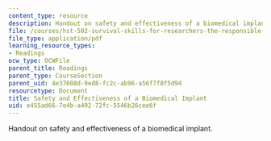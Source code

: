 ```yaml
---
content_type: resource
description: Handout on safety and effectiveness of a biomedical implant.
file: /courses/hst-502-survival-skills-for-researchers-the-responsible-conduct-of-research-spring-2003/e455ad667e4ba49272fc5546b26cee6f_2bsafetyandeffecti.pdf
file_type: application/pdf
learning_resource_types:
- Readings
ocw_type: OCWFile
parent_title: Readings
parent_type: CourseSection
parent_uid: 4e37608d-9ed8-fc2c-ab96-a56f7f8f5d94
resourcetype: Document
title: Safety and Effectiveness of a Biomedical Implant
uid: e455ad66-7e4b-a492-72fc-5546b26cee6f
---
```

Handout on safety and effectiveness of a biomedical implant.

